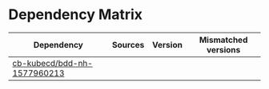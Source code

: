 # Dependency Matrix

Dependency | Sources | Version | Mismatched versions
---------- | ------- | ------- | -------------------
[cb-kubecd/bdd-nh-1577960213](https://github.com/cb-kubecd/bdd-nh-1577960213.git) |  | []() | 
